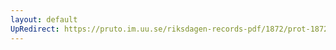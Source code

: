 ```yaml
---
layout: default
UpRedirect: https://pruto.im.uu.se/riksdagen-records-pdf/1872/prot-1872--ak--511.pdf
---
```

